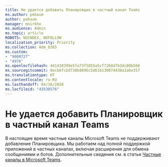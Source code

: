 ```yaml
---
title: Не удается добавить Планировщик в частный канал Teams
ms.author: pebaum
author: pebaum
manager: mnirkhe
ms.audience: Admin
ms.topic: article
ROBOTS: NOINDEX, NOFOLLOW
localization_priority: Priority
ms.collection: Adm_O365
ms.custom:
- "9000727"
- "4976"
ms.openlocfilehash: 441410399e5fa73f5855a5cf7268d7b3dc80b566
ms.sourcegitcommit: 6ecb6fcbd738b8896c5d616130074438a1a6e357
ms.translationtype: HT
ms.contentlocale: ru-RU
ms.lasthandoff: 04/16/2020
ms.locfileid: "43530576"
---
```

# <a name="unable-to-add-planner-to-a-teams-private-channel"></a>Не удается добавить Планировщик в частный канал Teams

В настоящее время частные каналы Microsoft Teams не поддерживают добавление Планировщика.  Мы работаем над полной поддержкой приложений в частных каналах, включая расширения для обмена сообщениями и ботов. Дополнительные сведения см. в статье [Частные каналы в Microsoft Teams](https://docs.microsoft.com/microsoftteams/private-channels#what-you-need-to-know-about-private-channels).
